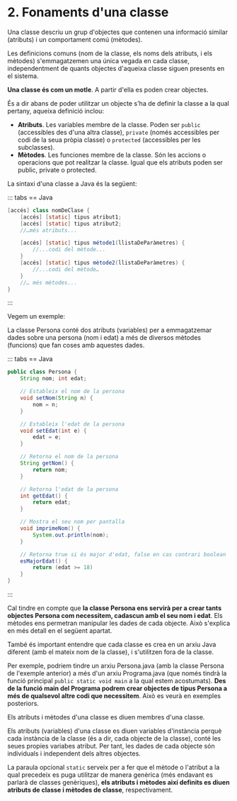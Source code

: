 # 2. Fonaments d'una classe

Una classe descriu un grup d'objectes que contenen una informació similar (atributs) i un comportament comú (mètodes).

Les definicions comuns (nom de la classe, els noms dels atributs, i els mètodes) s'emmagatzemen una única vegada en cada classe, independentment de quants objectes d'aqueixa classe siguen presents en el sistema.

**Una classe és com un motle**. A partir d'ella es poden crear objectes.

És a dir abans de poder utilitzar un objecte s'ha de definir la classe a la qual pertany, aqueixa definició inclou:

- **Atributs**. Les variables membre de la classe. Poden ser `public` (accessibles des d'una altra classe), `private` (només accessibles per codi de la seua pròpia classe) o `protected` (accessibles per les subclasses).
- **Mètodes**. Les funciones membre de la classe. Són les accions o operacions que pot realitzar la classe. Igual que els atributs poden ser public, private o protected.

La sintaxi d'una classe a Java és la següent:

::: tabs
== Java

```java
[accés] class nomDeClase {
    [accés] [static] tipus atribut1;
    [accés] [static] tipus atribut2;
    //…més atributs...

    [accés] [static] tipus métode1(llistaDeParàmetres) {
        //...codi del mètode...
    }
    [accés] [static] tipus mètode2(llistaDeParàmetres) {
        //...codi del mètode… 
    }
    //… més mètodes...
}
```

:::

Vegem un exemple:

La classe Persona conté dos atributs (variables) per a emmagatzemar dades sobre una persona (nom i edat) a més de diversos mètodes (funcions) que fan coses amb aquestes dades.

::: tabs
== Java

```java
public class Persona {
    String nom; int edat;

    // Estableix el nom de la persona
    void setNom(String n) {
        nom = n;
    }

    // Estableix l'edat de la persona 
    void setEdat(int e) {
        edat = e;
    }

    // Retorna el nom de la persona
    String getNom() {
        return nom;
    }

    // Retorna l'edat de la persona 
    int getEdat() {
        return edat;
    }

    // Mostra el seu nom per pantalla 
    void imprimeNom() {
        System.out.println(nom);
    }

    // Retorna true si és major d'edat, false en cas contrari boolean
    esMajorEdat() {
        return (edat >= 18)
    }
}
```

:::

Cal tindre en compte que **la classe Persona ens servirà per a crear tants objectes Persona com necessitem, cadascun amb el seu nom i edat**. Els mètodes ens permetran manipular les dades de cada objecte. Això s'explica en més detall en el següent apartat.

També és important entendre que cada classe es crea en un arxiu Java diferent (amb el mateix nom de la classe), i s'utilitzen fora de la classe.

Per exemple, podriem tindre un arxiu Persona.java (amb la classe Persona de l'exemple anterior) a més d'un arxiu Programa.java (que només tindrà la funció principal `public static void main` a la qual estem acostumats). **Des de la funció main del Programa podrem crear objectes de tipus Persona a més de qualsevol altre codi que necessitem**. Això es veurà en exemples posteriors.

Els atributs i mètodes d'una classe es diuen membres d'una classe.

Els atributs (variables) d'una classe es diuen variables d'instància perquè cada instància de la classe (és a dir, cada objecte de la classe), conté les seues propies variabes atribut. Per tant, les dades de cada objecte són individuals i independent dels altres objectes.

La paraula opcional `static` serveix per a fer que el mètode o l'atribut a la qual precedeix es puga utilitzar de manera genèrica (més endavant es parlarà de classes genèriques), **els atributs i mètodes així definits es diuen atributs de classe i mètodes de classe**, respectivament.

